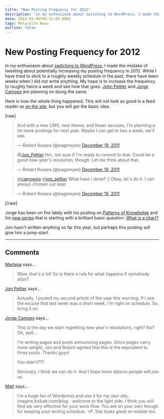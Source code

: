 ```yaml
---
title: "New Posting Frequency for 2012"
description: "In my enthusiasm about switching to WordPress, I made the mistake of tweeting about potentially increasing my posting frequency in 2012. While I have tried to stick to a roughly weekly schedule in the past, there have been weeks when I did not write anything. My hope is to increase the frequency to roughly twice a week and see how that goes. John Peltier and Jorge Camoes are planning on doing the same."
date: 2012-01-09T05:33:09.000Z
tags: Meta/Site News
outline: false
---
```


# New Posting Frequency for 2012

In my enthusiasm about <a href="http://eagereyes.org/blog/2012/why-i-switched-drupal-wordpress" title="Why I Switched From Drupal to WordPress">switching to WordPress</a>, I made the mistake of tweeting about potentially increasing my posting frequency in 2012. While I have tried to stick to a roughly weekly schedule in the past, there have been weeks when I did not write anything. My hope is to increase the frequency to roughly twice a week and see how that goes. <a href="http://peltiertech.com/WordPress/">John Peltier</a> and <a href="http://www.excelcharts.com/blog/posts/">Jorge Camoes</a> are planning on doing the same.<!--more-->

Here is how the whole thing happened. This will not look as good in a feed reader as <a href="http://eagereyes.org/blog/2012/posting-frequency-2012">on the site</a>, but you will get the basic idea.

[raw]
<blockquote class="twitter-tweet"><p>And with a new CMS, new theme, and fewer excuses, I'm planning a lot more postings for next year. Maybe I can get to two a week, we'll see.</p>&mdash; Robert Kosara (@eagereyes) <a href="https://twitter.com/eagereyes/status/148568099950571522" data-datetime="2011-12-19T00:59:29+00:00">December 19, 2011</a></blockquote>

<blockquote class="twitter-tweet" data-in-reply-to="148572175538982912"><p>@<a href="https://twitter.com/Jon_Peltier">Jon_Peltier</a> Hm, not sure if I'm ready to commit to that. Could be a good new-year's resolution, though. Let me think about that.</p>&mdash; Robert Kosara (@eagereyes) <a href="https://twitter.com/eagereyes/status/148572688925990912" data-datetime="2011-12-19T01:17:44+00:00">December 19, 2011</a></blockquote>

<blockquote class="twitter-tweet" data-in-reply-to="148587929177030656"><p>@<a href="https://twitter.com/camoesjo">camoesjo</a> @<a href="https://twitter.com/jon_peltier">jon_peltier</a> What have I done? ;) Okay, let's do it. I can always chicken out later.</p>&mdash; Robert Kosara (@eagereyes) <a href="https://twitter.com/eagereyes/status/148607540677193729" data-datetime="2011-12-19T03:36:13+00:00">December 19, 2011</a></blockquote>
<script src="//platform.twitter.com/widgets.js" charset="utf-8"></script>
[/raw]

Jorge has been on fire lately with his posting on <a href="http://www.excelcharts.com/blog/patterns-of-knowledge/">Patterns of Knowledge</a> and his <a href="http://www.excelcharts.com/blog/a-course-for-the-invisible-data-visualization-users/">new series</a> that is starting with a brilliant basic question: <a href="http://www.excelcharts.com/blog/data-visualization-excel-users/what-is-chart/">What is a chart?</a>

Jon hasn't written anything so far this year, but perhaps this posting will give him a jump-start.


---
## Comments

<a href="http://marlenacompton.com" rel="nofollow noopener" target="_blank">Marlena</a> says…
>	Wow, that's a lot!  So is there a rule for what happens if somebody slips?

<a href="http://peltiertech.com/WordPress/" rel="nofollow noopener" target="_blank">Jon Peltier</a> says…
>	Actually, I posted my second article of the year this morning. If I use the excuse that last week was a short week, I'm right on schedule. So, bring it on.

<a href="http://www.excelcharts.com/blog/" rel="nofollow noopener" target="_blank">Jorge Camoes</a> says…
>	This is the day we start regretting new year's resolutions, right? No? Oh, well...
>	
>	I'm writing pages and posts announcing pages. Since pages carry more weight, Jon and Robert agreed that this is the equivalent to three posts. Thanks guys!
>	
>	You didn't???
>	
>	Seriously, I think we can do it. And I hope more datavis people will join us.

<a href="http://imagine.kicbak.com/blog" rel="nofollow noopener" target="_blank">Matt</a> says…
>	I'm a huge fan of Wordpress and use it for my own site, imagine.kicbak.com/blog - welcome to the light side. I think you will find wp very effective for your work flow. You are on your own though for keeping your writing schedule. =P. Site looks great on mobile too.


